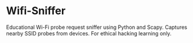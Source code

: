 # Wifi-Sniffer
Educational Wi-Fi probe request sniffer using Python and Scapy. Captures nearby SSID probes from devices. For ethical hacking learning only.
